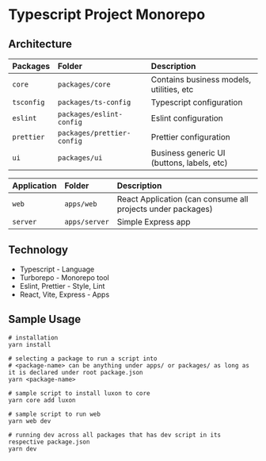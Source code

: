 # Typescript Project Monorepo

## Architecture

| Packages   | Folder                     | Description                                |
| :--------- | :------------------------- | :----------------------------------------- |
| `core`     | `packages/core`            | Contains business models, utilities, etc   |
| `tsconfig` | `packages/ts-config`       | Typescript configuration                   |
| `eslint`   | `packages/eslint-config`   | Eslint configuration                       |
| `prettier` | `packages/prettier-config` | Prettier configuration                     |
| `ui`       | `packages/ui`              | Business generic UI (buttons, labels, etc) |

| Application | Folder       | Description                                                 |
| :---------- | :---------   | :---------------------------------------------------------- |
| `web`       | `apps/web`   | React Application (can consume all projects under packages) |
| `server`    | `apps/server`| Simple Express app                                          |

## Technology
- Typescript - Language
- Turborepo - Monorepo tool
- Eslint, Prettier - Style, Lint
- React, Vite, Express - Apps

## Sample Usage

```
# installation
yarn install

# selecting a package to run a script into
# <package-name> can be anything under apps/ or packages/ as long as it is declared under root package.json
yarn <package-name> 

# sample script to install luxon to core
yarn core add luxon

# sample script to run web
yarn web dev

# running dev across all packages that has dev script in its respective package.json
yarn dev
```
